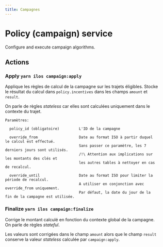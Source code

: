 ```yaml
---
title: Campagnes
---
```


# Policy (campaign) service

Configure and execute campaign algorithms.

## Actions

### Apply `yarn ilos campaign:apply`

Applique les règles de calcul de la campagne sur les trajets éligibles. Stocke le résultat du calcul dans `policy.incentives` dans les champs `amount` et `result`.

On parle de règles _stateless_ car elles sont calculées uniquement dans le contexte du trajet.

```
Paramètres:

  policy_id (obligatoire)         L'ID de la campagne

  override_from                   Date au format ISO à partir duquel le calcul est effectué.
                                  Sans passer ce paramètre, les 7 derniers jours sont utilisés.
                                  /!\ Attention aux implications sur les montants des clés et
                                  les autres tables à nettoyer en cas de recalcul.

  override_until                  Date au format ISO pour limiter la période de recalcul.
                                  A utiliser en conjonction avec override_from uniquement.
                                  Par défaut, la date du jour de la fin de la campagne est utilisée.
```

### Finalize `yarn ilos campaign:finalize`

Corrige le montant calculé en fonction du contexte global de la campagne. On parle de règles _stateful_.

Les valeurs sont corrigées dans le champ `amount` alors que le champ `result` conserve la valeur _stateless_ calculée par `campaign:apply`.


